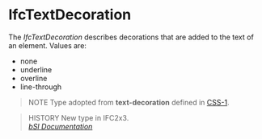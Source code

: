 IfcTextDecoration
=================
The _IfcTextDecoration_ describes decorations that are added to the text of an
element. Values are:  
  
* none  
* underline  
* overline  
* line-through  
  
> NOTE  Type adopted from **text-decoration** defined in
> [CSS-1](../../../bibliography.htm#CSS1).  
  
> HISTORY  New type in IFC2x3.  
[ _bSI
Documentation_](https://standards.buildingsmart.org/IFC/DEV/IFC4_2/FINAL/HTML/schema/ifcpresentationappearanceresource/lexical/ifctextdecoration.htm)


